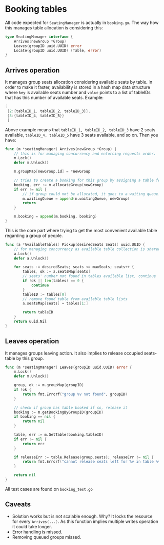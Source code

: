 # Booking tables

All code expected for `SeatingManager` is actually in `booking.go`. The way how this manages table allocation is considering this:
```go
type SeatingManager interface {
	Arrives(newGroup *Group)
	Leaves(groupID uuid.UUID) error
	Locate(groupID uuid.UUID) (Table, error)
}
```

## Arrives operation
It manages group seats allocation considering available seats by table. In order to make it faster, availability is stored in a hash map data 
structure where `key` is available seats number and `value` points to a list of tableIDs that has this number of available seats. Example:
```go
[
 {2:{tableID_1, tableID_2, tableID_3}},
 {3:{tableID_4, tableID_5}}
 ]
```
Above example means that ``tableID_1, tableID_2, tableID_3`` have 2 seats available, `tableID_4, tableID_5` have 3 seats available, and so on.
Then you have:
```go
func (m *seatingManager) Arrives(newGroup *Group) {
	// this is for managing concurrency and enforcing requests order.
	m.Lock()
	defer m.Unlock()

	m.groupMap[newGroup.id] = *newGroup

	// tries to create a booking for this group by assigning a table for it.
	booking, err := m.allocateGroup(newGroup)
	if err != nil {
		// if group could not be allocated, it goes to a waiting queue.
		m.waitingQueue = append(m.waitingQueue, newGroup)
		return
	}

	m.booking = append(m.booking, booking)
}
```
This is the core part where trying to get the most convenient available table regarding a group of people.
```go
func (a *AvailableTables) Pickup(desiredSeats Seats) uuid.UUID {
    // for managing concurrency as available table collection is shared
	a.Lock()
    defer a.Unlock()

	for seats := desiredSeats; seats <= maxSeats; seats++ {
		tables, ok := a.seatsMap[seats]
		// seats' number not found in tables available list, continue
		if !ok || len(tables) == 0 {
			continue
		}
		tableID := tables[0]
		// remove found table from available table lists
		a.seatsMap[seats] = tables[1:]

		return tableID
	}
	return uuid.Nil
}
```

## Leaves operation
It manages groups leaving action. It also implies to release occupied seats-table by this group.
```go
func (m *seatingManager) Leaves(groupID uuid.UUID) error {
	m.Lock()
	defer m.Unlock()

	group, ok := m.groupMap[groupID]
	if !ok {
		return fmt.Errorf("group %v not found", groupID)
	}

	// check if group has table booked if so, release it
	booking := m.getBookingByGroupID(groupID)
	if booking == nil {
		return nil
	}

	table, err := m.GetTable(booking.tableID)
	if err != nil {
		return err
	}

	if releaseErr := table.Release(group.seats); releaseErr != nil {
		return fmt.Errorf("cannot release seats left for %v in table %v", group.id, table.id)
	}

	return nil
}
```
All test cases are found on ``booking_test.go``

## Caveats
- Solution works but is not scalable enough. Why? It locks the resource for every ``Arrives(...)``. As this function implies multiple writes operation
it could take longer. 
- Error handling is missed.
- Removing queued groups missed.